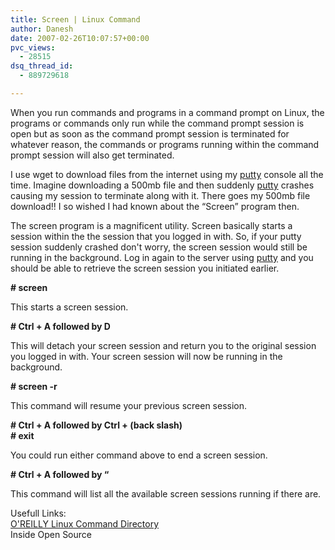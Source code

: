 ```yaml
---
title: Screen | Linux Command
author: Danesh
date: 2007-02-26T10:07:57+00:00
pvc_views:
  - 28515
dsq_thread_id:
  - 889729618

---
```

When you run commands and programs in a command prompt on Linux, the programs or commands only run while the command prompt session is open but as soon as the command prompt session is terminated for whatever reason, the commands or programs running within the command prompt session will also get terminated.

I use wget to download files from the internet using my [putty][1] console all the time. Imagine downloading a 500mb file and then suddenly [putty][1] crashes causing my session to terminate along with it. There goes my 500mb file download!! I so wished I had known about the &#8220;Screen&#8221; program then.

The screen program is a magnificent utility. Screen basically starts a session within the the session that you logged in with. So, if your putty session suddenly crashed don't worry, the screen session would still be running in the background. Log in again to the server using [putty][1] and you should be able to retrieve the screen session you initiated earlier.

**\# screen**

This starts a screen session.

**\# Ctrl + A followed by D**

This will detach your screen session and return you to the original session you logged in with. Your screen session will now be running in the background.

**\# screen -r**

This command will resume your previous screen session.

**\# Ctrl + A followed by Ctrl + \(back slash)**  
 **\# exit**

You could run either command above to end a screen session.

**\# Ctrl + A followed by &#8220;**

This command will list all the available screen sessions running if there are.

Usefull Links:[  
O'REILLY Linux Command Directory][2]  
Inside Open Source

 [1]: http://www.chiark.greenend.org.uk/~sgtatham/putty/
 [2]: http://www.oreillynet.com/linux/cmd/cmd.csp?path=s/screen